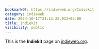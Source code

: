 ```yaml
---
bookmarkOf: https://indieweb.org/Indiekit
category: indieweb
date: 2024-10-17T21:13:22.933+02:00
title: Indiekit
visibility: public
---
```


This is the **Indiekit** page on [indieweb.org](https://indieweb.org/).
